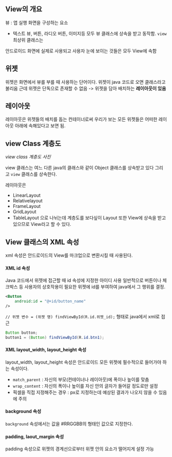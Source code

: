 ## View의 개요

뷰 : 앱 실행 화면을 구성하는 요소

- 텍스트 뷰, 버튼, 라디오 버튼, 이미지등 모두 뷰 클래스에 상속을 받고 동작함.
`view` 최상위 클래스는

안드로이드 화면에 실제로 사용되고 사용자 눈에 보이는 것들은 모두 View에 속함


## 위젯

위젯은 화면에서 뷰를 부를 때 사용하는 단어이다.
위젯이 java 코드로 오면 클래스라고 불리움
근데 위젯은 단독으로 존재할 수 없음 -> 위젯을 담아 배치하는 **레이아웃이 있음**

## 레이아웃

레이아웃은 위젯들의 배치를 돕는 컨테이너로써 우리가 보는 모든 위젯들은 어떠한 레이아웃 아래에 속해있다고 보면 됨.

## view Class 계층도

_view class 계층도 사진_

view 클래스는 여느 다른 java의 클래스와 같이 Object 클래스를 상속받고 있다 그리고 `view` 클래스를 상속한다.

레이아웃은 
- LinearLayout
- Relativelayout
- FrameLayout
- GridLayout
- TableLayout
으로 나뉘는데 계층도를 보다싶이 Layout 또한 View에 상속을 받고 있으므로 View라고 할 수 있다.

## View 클래스의 XML 속성

xml 속성은 안드로이드의 View를 마크업으로 변환시킬 때 사용된다.

#### XML id 속성

Java 코드에서 위젯에 접근할 때 id 속성에 지정한 아이디 사용
일반적으로 버튼이나 체크박스 등 사용자의 상호작용이 필요한 위젯에 id를 부여하여 java에서 그 행위를 결정.

```xml
<Button 
    android:id = "@+id/button_name"
/>
```

`// 위젯 변수 = (위젯 명) findViewById(R.id.위젯_id);` 형태로 java에서 xml로 접근
```java
Button button;
button1 = (Button) findViewById(R.id.btn1);
```

#### XML layout_width, layout_height 속성
layout_width, layout_height 속성은 안드로이드 모든 위젯에 필수적으로 들어가야 하는 속성이다.

- `match_parent` : 자신의 부모(컨테이너나 레이아웃)에 폭이나 높이를 맞춤
- `wrap_content` : 자신의 폭이나 높이를 자신 안의 글자가 들어갈 정도로만 설정
- 픽셀을 직접 지정해주는 경우 : px로 지정하는데 예상된 결과가 나오지 않을 수 있음에 주의


#### background 속성

`background` 속성에서는 값을 #RRGGBB의 형태인 값으로 지정한다.

#### padding, laout_margin 속성

padding 속성으로 위젯의 경계선으로부터 위젯 안의 요소가 떨어지게 설정 가능

